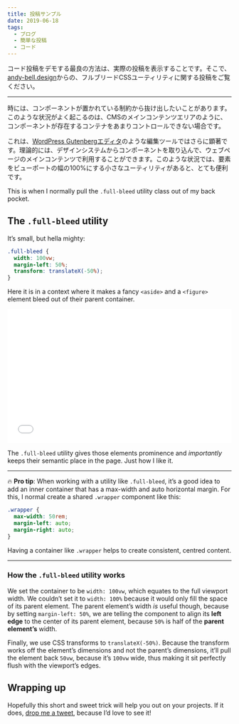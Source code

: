 ```yaml
---
title: 投稿サンプル
date: 2019-06-18
tags:
  - ブログ
  - 簡単な投稿
  - コード
---
```

コード投稿をデモする最良の方法は、実際の投稿を表示することです。そこで、[andy-bell.design](https://andy-bell.design/wrote/creating-a-full-bleed-css-utility/)からの、フルブリードCSSユーティリティに関する投稿をご覧ください。

- - -

時には、コンポーネントが置かれている制約から抜け出したいことがあります。このような状況がよく起こるのは、CMSのメインコンテンツエリアのように、コンポーネントが存在するコンテナをあまりコントロールできない場合です。

これは、[WordPress Gutenbergエディタ](https://wordpress.org/gutenberg/)のような編集ツールではさらに顕著です。理論的には、デザインシステムからコンポーネントを取り込んで、ウェブページのメインコンテンツで利用することができます。このような状況では、要素をビューポートの幅の100%にする小さなユーティリティがあると、とても便利です。

This is when I normally pull the `.full-bleed` utility class out of my back pocket.

## The `.full-bleed` utility

It’s small, but hella mighty:

```css
.full-bleed {
  width: 100vw;
  margin-left: 50%;
  transform: translateX(-50%);
}
```

Here it is in a context where it makes a fancy `<aside>` and a `<figure>` element bleed out of their parent container.

<iframe height="300" style="width: 100%;" scrolling="no" title="Piccalilli CSS Utility — Issue  #2 — Full bleed utility" src="//codepen.io/andybelldesign/embed/Nmxrwv/?height=300&theme-id=dark&default-tab=css,result" frameborder="no" allowtransparency="true" allowfullscreen="true">
  See the Pen <a href='https://codepen.io/andybelldesign/pen/Nmxrwv/'>Piccalilli CSS Utility — Issue  #2 — Full bleed utility</a> by Andy Bell
  (<a href='https://codepen.io/andybelldesign'>@andybelldesign</a>) on <a href='https://codepen.io'>CodePen</a>.
</iframe>

The `.full-bleed` utility gives those elements prominence and *importantly* keeps their semantic place in the page. Just how I like it.

- - -

🔥 **Pro tip**: When working with a utility like `.full-bleed`, it’s a good idea to add an inner container that has a max-width and auto horizontal margin. For this, I normal create a shared `.wrapper` component like this:

```css
.wrapper {
  max-width: 50rem;
  margin-left: auto;
  margin-right: auto;
}
```

Having a container like `.wrapper` helps to create consistent, centred content.  

- - -

### How the `.full-bleed` utility works

We set the container to be `width: 100vw`, which equates to the full viewport width. We couldn’t set it to `width: 100%` because it would only fill the space of its parent element. The parent element’s width *is* useful though, because by setting `margin-left: 50%`, we are telling the component to align its **left edge** to the center of its parent element, because `50%` is half of the **parent element’s** width.

Finally, we use CSS transforms to `translateX(-50%)`. Because the transform works off the element’s dimensions and not the parent’s dimensions, it’ll pull the element back `50vw`, because it’s `100vw` wide, thus making it sit perfectly flush with the viewport’s edges.

## Wrapping up

Hopefully this short and sweet trick will help you out on your projects. If it does, [drop me a tweet](https://twitter.com/andybelldesign), because I’d love to see it!